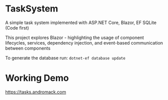 # TaskSystem
A simple task system implemented with ASP.NET Core, Blazor, EF SQLite (Code first)

This project explores Blazor - highlighting the usage of component lifecycles, services, dependency injection, and event-based communication between components

To generate the database run:
`dotnet-ef database update`

# Working Demo
https://tasks.andromack.com
